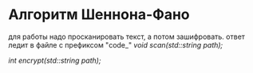 
# Алгоритм Шеннона-Фано

для работы надо просканировать текст, а потом зашифровать.
ответ ледит в файле с префиксом "code\_"
*void scan(std::string path);*

*int encrypt(std::string path);*
